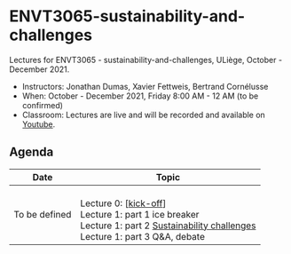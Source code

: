# ENVT3065-sustainability-and-challenges

Lectures for ENVT3065 - sustainability-and-challenges, ULiège, October - December 2021.

- Instructors: Jonathan Dumas, Xavier Fettweis, Bertrand Cornélusse
- When: October - December 2021, Friday 8:00 AM - 12 AM (to be confirmed)
- Classroom: Lectures are live and will be recorded and available on [Youtube]().

## Agenda

| Date | Topic |
| --- | --- |
| To be defined |<br>Lecture 0: [[kick-off](https://github.com/jonathandumas/ENVT3065-sustainability-and-challenges/blob/main/pdf/ENVT_kick_off.pdf)]<br>Lecture 1: part 1 ice breaker<br>Lecture 1: part 2 [Sustainability challenges]()<br> Lecture 1: part 3 Q&A, debate<br>|
